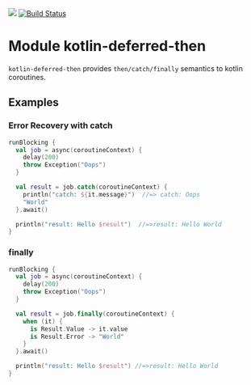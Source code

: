[![](https://jitpack.io/v/com.vperi/kotlin-promise.svg)](https://jitpack.io/#com.vperi/kotlin-promise) [![Build Status](https://travis-ci.org/venkatperi/kotlin-promise.svg?branch=master)](https://travis-ci.org/venkatperi/kotlin-promise)

# Module kotlin-deferred-then

`kotlin-deferred-then` provides `then/catch/finally` semantics to
kotlin coroutines.

## Examples

### Error Recovery with catch

````kotlin
runBlocking {
  val job = async(coroutineContext) {
    delay(200)
    throw Exception("Oops")
  }

  val result = job.catch(coroutineContext) {
    println("catch: ${it.message}")  //=> catch: Oops
    "World"
  }.await()

  println("result: Hello $result")  //=>result: Hello World
}
````

### finally

```kotlin
runBlocking {
  val job = async(coroutineContext) {
    delay(200)
    throw Exception("Oops")
  }

  val result = job.finally(coroutineContext) {
    when (it) {
      is Result.Value -> it.value
      is Result.Error -> "World"
    }
  }.await()

  println("result: Hello $result") //=>result: Hello World
}
```
